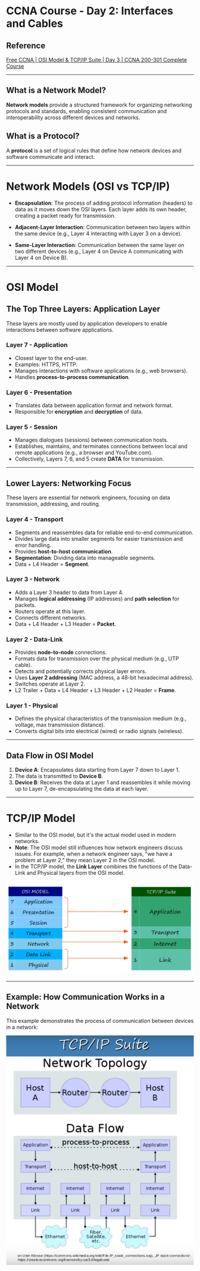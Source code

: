 # CCNA Course - Day 2: Interfaces and Cables

## Reference
[Free CCNA | OSI Model & TCP/IP Suite | Day 3 | CCNA 200-301 Complete Course](https://www.youtube.com/watch?v=t-ai8JzhHuY&t=643s)

---

## What is a Network Model?

**Network models** provide a structured framework for organizing networking protocols and standards, enabling consistent communication and interoperability across different devices and networks.

## What is a Protocol?

A **protocol** is a set of logical rules that define how network devices and software communicate and interact.

---

# Network Models (OSI vs TCP/IP)

- **Encapsulation**: The process of adding protocol information (headers) to data as it moves down the OSI layers. Each layer adds its own header, creating a packet ready for transmission.

- **Adjacent-Layer Interaction**: Communication between two layers within the same device (e.g., Layer 4 interacting with Layer 3 on a device).

- **Same-Layer Interaction**: Communication between the same layer on two different devices (e.g., Layer 4 on Device A communicating with Layer 4 on Device B).

---

# OSI Model

## **The Top Three Layers: Application Layer**

These layers are mostly used by application developers to enable interactions between software applications.

### Layer 7 - Application
* Closest layer to the end-user.
* Examples: HTTPS, HTTP.
* Manages interactions with software applications (e.g., web browsers).
* Handles **process-to-process communication**.

### Layer 6 - Presentation
* Translates data between application format and network format.
* Responsible for **encryption** and **decryption** of data.

### Layer 5 - Session
* Manages dialogues (sessions) between communication hosts.
* Establishes, maintains, and terminates connections between local and remote applications (e.g., a browser and YouTube.com).
* Collectively, Layers 7, 6, and 5 create **DATA** for transmission.

---

## **Lower Layers: Networking Focus**

These layers are essential for network engineers, focusing on data transmission, addressing, and routing.

### Layer 4 - Transport
* Segments and reassembles data for reliable end-to-end communication.
* Divides large data into smaller segments for easier transmission and error handling.
* Provides **host-to-host communication**.
* **Segmentation**: Dividing data into manageable segments.
* Data + L4 Header = **Segment**.

### Layer 3 - Network
* Adds a Layer 3 header to data from Layer 4.
* Manages **logical addressing** (IP addresses) and **path selection** for packets.
* Routers operate at this layer.
* Connects different networks.
* Data + L4 Header + L3 Header = **Packet**.

### Layer 2 - Data-Link
* Provides **node-to-node** connections.
* Formats data for transmission over the physical medium (e.g., UTP cable).
* Detects and potentially corrects physical layer errors.
* Uses **Layer 2 addressing** (MAC address, a 48-bit hexadecimal address).
* Switches operate at Layer 2.
* L2 Trailer + Data + L4 Header + L3 Header + L2 Header = **Frame**.

### Layer 1 - Physical
* Defines the physical characteristics of the transmission medium (e.g., voltage, max transmission distance).
* Converts digital bits into electrical (wired) or radio signals (wireless).

---

## Data Flow in OSI Model

1. **Device A**: Encapsulates data starting from Layer 7 down to Layer 1.
2. The data is transmitted to **Device B**.
3. **Device B**: Receives the data at Layer 1 and reassembles it while moving up to Layer 7, de-encapsulating the data at each layer.

---

# TCP/IP Model
* Similar to the OSI model, but it's the actual model used in modern networks.
* **Note**: The OSI model still influences how network engineers discuss issues. For example, when a network engineer says, "we have a problem at Layer 2," they mean Layer 2 in the OSI model.
* In the TCP/IP model, the **Link Layer** combines the functions of the Data-Link and Physical layers from the OSI model.

![OSI vs TCP/IP Model Comparison](OSI-vs-TCP-IP.png)

---

## Example: How Communication Works in a Network
This example demonstrates the process of communication between devices in a network:

![Network Communication Example](connection-example.png)
